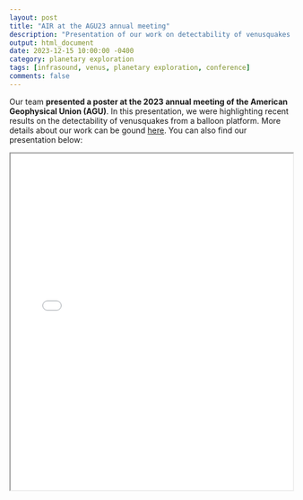 ```yaml
---
layout: post
title: "AIR at the AGU23 annual meeting"
description: "Presentation of our work on detectability of venusquakes from a balloon platform."
output: html_document
date: 2023-12-15 10:00:00 -0400
category: planetary exploration
tags: [infrasound, venus, planetary exploration, conference]
comments: false
---
```


Our team **presented a poster at the 2023 annual meeting of the American Geophysical Union (AGU)**. In this presentation, we were highlighting recent results on the detectability of venusquakes from a balloon platform. More details about our work can be gound <a href="/detectability/global_detectability/" style="text-decoration: underline">here</a>. You can also find our presentation below:

<iframe src="/presentations/2023.12.11_AGU_AIR_poster_shared.pdf" width="100%" height="600px">
    This browser does not support PDFs. Please download the PDF to view it: 
    <a href="/presentations/2023.12.11_AGU_AIR_poster_shared.pdf">Download PDF</a>.
</iframe>